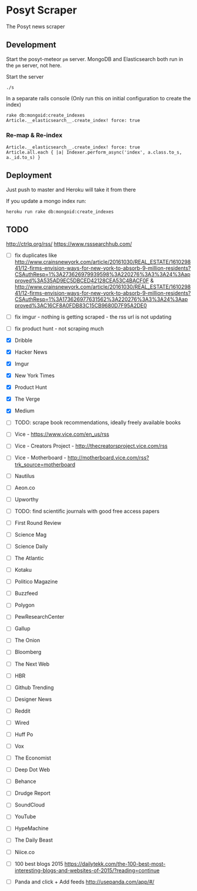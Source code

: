 # Posyt Scraper

The Posyt news scraper


## Development

Start the posyt-meteor `pm` server.
MongoDB and Elasticsearch both run in the `pm` server, not here.

Start the server
```
./s
```

In a separate rails console (Only run this on initial configuration to create the index)
```
rake db:mongoid:create_indexes
Article.__elasticsearch__.create_index! force: true
```

### Re-map & Re-index

```
Article.__elasticsearch__.create_index! force: true
Article.all.each { |a| Indexer.perform_async('index', a.class.to_s, a._id.to_s) }
```


## Deployment

Just push to master and Heroku will take it from there

If you update a mongo index run:

```
heroku run rake db:mongoid:create_indexes
```

## TODO

http://ctrlq.org/rss/
https://www.rsssearchhub.com/

- [ ] fix duplicates like
http://www.crainsnewyork.com/article/20161030/REAL_ESTATE/161029841/12-firms-envision-ways-for-new-york-to-absorb-9-million-residents?CSAuthResp=1%3A273626979939598%3A220276%3A3%3A24%3Aapproved%3A535AD9EC5DBCED42128CEA53C4BACF0F
&
http://www.crainsnewyork.com/article/20161030/REAL_ESTATE/161029841/12-firms-envision-ways-for-new-york-to-absorb-9-million-residents?CSAuthResp=1%3A173626977631562%3A220276%3A3%3A24%3Aapproved%3AC16CF8A0FDB83C15CB9680D7F95A2DE0

- [ ] fix imgur - nothing is getting scraped - the rss url is not updating
- [ ] fix product hunt - not scraping much

- [x] Dribble
- [x] Hacker News
- [x] Imgur
- [x] New York Times
- [x] Product Hunt
- [x] The Verge
- [x] Medium
- [ ] TODO: scrape book recommendations, ideally freely available books
- [ ] Vice - https://www.vice.com/en_us/rss
- [ ] Vice - Creators Project - http://thecreatorsproject.vice.com/rss
- [ ] Vice - Motherboard - http://motherboard.vice.com/rss?trk_source=motherboard
- [ ] Nautilus
- [ ] Aeon.co
- [ ] Upworthy
- [ ] TODO: find scientific journals with good free access papers
- [ ] First Round Review
- [ ] Science Mag
- [ ] Science Daily
- [ ] The Atlantic
- [ ] Kotaku
- [ ] Politico Magazine
- [ ] Buzzfeed
- [ ] Polygon
- [ ] PewResearchCenter
- [ ] Gallup
- [ ] The Onion
- [ ] Bloomberg
- [ ] The Next Web
- [ ] HBR
- [ ] Github Trending
- [ ] Designer News
- [ ] Reddit
- [ ] Wired
- [ ] Huff Po
- [ ] Vox
- [ ] The Economist
- [ ] Deep Dot Web
- [ ] Behance
- [ ] Drudge Report
- [ ] SoundCloud
- [ ] YouTube
- [ ] HypeMachine
- [ ] The Daily Beast
- [ ] Niice.co

- [ ] 100 best blogs 2015 https://dailytekk.com/the-100-best-most-interesting-blogs-and-websites-of-2015/?reading=continue
- [ ] Panda and click + Add feeds http://usepanda.com/app/#/
